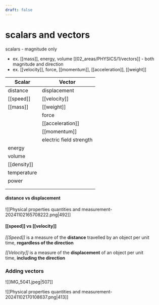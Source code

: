 ```yaml
---
draft: false
---
```

# scalars and vectors
scalars - magnitude only
- ex. [[mass]], energy, volume
[[02_areas/PHYSICS/1/vectors]] - both magnitude and direction
- ex. [[velocity]], force, [[momentum]], [[acceleration]], [[weight]]


| **Scalar**  | **Vector**              |
| ----------- | ----------------------- |
| distance    | displacement            |
| [[speed]]       | [[velocity]]                |
| [[mass]]        | [[weight]]                  |
|             | force                   |
|             | [[acceleration]]            |
|             | [[momentum]]                |
|             | electric field strength |
| energy      |                         |
| volume      |                         |
| [[density]]     |                         |
| temperature |                         |
| power       |                         |
|             |                         |
|             |                         |

#### **distance vs displacement**
![[Physical properties quantities and measurement-20241102165708222.png|492]]


#### **[[speed]] vs [[velocity]]**
*[[Speed]]* is a measure of the **distance** travelled by an object per unit time, **regardless of the direction**

*[[Velocity]]* is a measure of the **displacement** of an object per unit time, **including the direction**
### Adding vectors
![[IMG_5041.jpeg|507]]



![[Physical properties quantities and measurement-20241102170108637.png|413]]